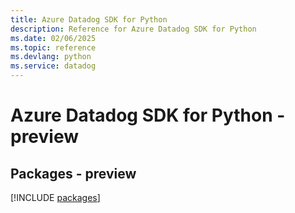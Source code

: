```yaml
---
title: Azure Datadog SDK for Python
description: Reference for Azure Datadog SDK for Python
ms.date: 02/06/2025
ms.topic: reference
ms.devlang: python
ms.service: datadog
---
```

# Azure Datadog SDK for Python - preview
## Packages - preview
[!INCLUDE [packages](datadog-index.md)]